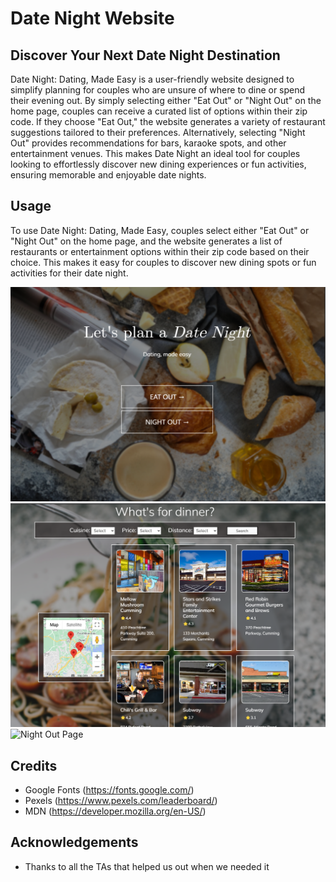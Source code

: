 # Date Night Website

## Discover Your Next Date Night Destination


Date Night: Dating, Made Easy is a user-friendly website designed to simplify planning for couples who are unsure of where to dine or spend their evening out. By simply selecting either "Eat Out" or "Night Out" on the home page, couples can receive a curated list of options within their zip code. If they choose "Eat Out," the website generates a variety of restaurant suggestions tailored to their preferences. Alternatively, selecting "Night Out" provides recommendations for bars, karaoke spots, and other entertainment venues. This makes Date Night an ideal tool for couples looking to effortlessly discover new dining experiences or fun activities, ensuring memorable and enjoyable date nights.


## Usage

To use Date Night: Dating, Made Easy, couples select either "Eat Out" or "Night Out" on the home page, and the website generates a list of restaurants or entertainment options within their zip code based on their choice. This makes it easy for couples to discover new dining spots or fun activities for their date night.

<img src="./assets/images/Screenshot (32).png" alt="Website Home Page">

<img src="./assets/images/Screenshot (33).png" alt="Eat Out Page">

<img src="./assets/images/" alt="Night Out Page">


## Credits

* Google Fonts (https://fonts.google.com/)
* Pexels (https://www.pexels.com/leaderboard/)
* MDN (https://developer.mozilla.org/en-US/)

## Acknowledgements

* Thanks to all the TAs that helped us out when we needed it
